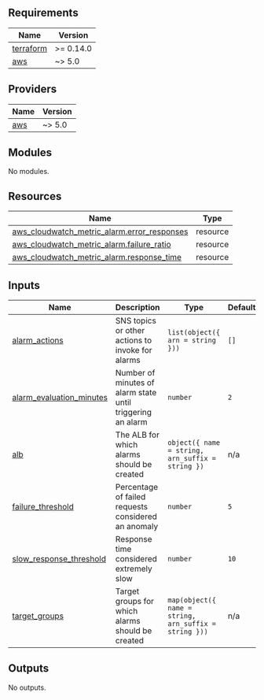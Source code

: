 <!-- BEGIN_TF_DOCS -->
## Requirements

| Name | Version |
|------|---------|
| <a name="requirement_terraform"></a> [terraform](#requirement\_terraform) | >= 0.14.0 |
| <a name="requirement_aws"></a> [aws](#requirement\_aws) | ~> 5.0 |

## Providers

| Name | Version |
|------|---------|
| <a name="provider_aws"></a> [aws](#provider\_aws) | ~> 5.0 |

## Modules

No modules.

## Resources

| Name | Type |
|------|------|
| [aws_cloudwatch_metric_alarm.error_responses](https://registry.terraform.io/providers/hashicorp/aws/latest/docs/resources/cloudwatch_metric_alarm) | resource |
| [aws_cloudwatch_metric_alarm.failure_ratio](https://registry.terraform.io/providers/hashicorp/aws/latest/docs/resources/cloudwatch_metric_alarm) | resource |
| [aws_cloudwatch_metric_alarm.response_time](https://registry.terraform.io/providers/hashicorp/aws/latest/docs/resources/cloudwatch_metric_alarm) | resource |

## Inputs

| Name | Description | Type | Default | Required |
|------|-------------|------|---------|:--------:|
| <a name="input_alarm_actions"></a> [alarm\_actions](#input\_alarm\_actions) | SNS topics or other actions to invoke for alarms | `list(object({ arn = string }))` | `[]` | no |
| <a name="input_alarm_evaluation_minutes"></a> [alarm\_evaluation\_minutes](#input\_alarm\_evaluation\_minutes) | Number of minutes of alarm state until triggering an alarm | `number` | `2` | no |
| <a name="input_alb"></a> [alb](#input\_alb) | The ALB for which alarms should be created | `object({ name = string, arn_suffix = string })` | n/a | yes |
| <a name="input_failure_threshold"></a> [failure\_threshold](#input\_failure\_threshold) | Percentage of failed requests considered an anomaly | `number` | `5` | no |
| <a name="input_slow_response_threshold"></a> [slow\_response\_threshold](#input\_slow\_response\_threshold) | Response time considered extremely slow | `number` | `10` | no |
| <a name="input_target_groups"></a> [target\_groups](#input\_target\_groups) | Target groups for which alarms should be created | `map(object({ name = string, arn_suffix = string }))` | n/a | yes |

## Outputs

No outputs.
<!-- END_TF_DOCS -->
